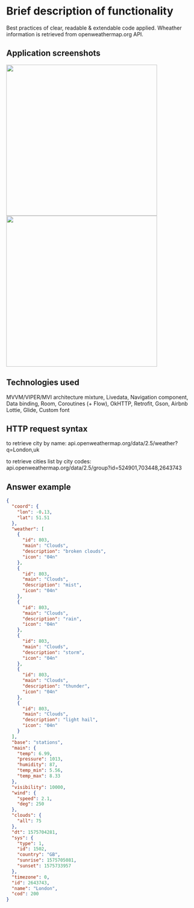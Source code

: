 # Brief description of functionality

Best practices of clear, readable & extendable code applied. Wheather information is retrieved from openweathermap.org API.

## Application screenshots
<img src="http://www.code1.lt/testair1.png" width="400">  <img src="http://www.code1.lt/testair2.png" width="400">

## Technologies used
MVVM/VIPER/MVI architecture mixture, Livedata, Navigation component, Data binding, Room, Coroutines (+ Flow), OkHTTP, Retrofit, Gson, Airbnb Lottie, Glide, Custom font

## HTTP request syntax
to retrieve city by name:
api.openweathermap.org/data/2.5/weather?q=London,uk

to retrieve cities list by city codes:
api.openweathermap.org/data/2.5/group?id=524901,703448,2643743

## Answer example
```json
{
  "coord": {
    "lon": -0.13,
    "lat": 51.51
  },
  "weather": [
    {
      "id": 803,
      "main": "Clouds",
      "description": "broken clouds",
      "icon": "04n"
    },
    {
      "id": 803,
      "main": "Clouds",
      "description": "mist",
      "icon": "04n"
    },
    {
      "id": 803,
      "main": "Clouds",
      "description": "rain",
      "icon": "04n"
    },
    {
      "id": 803,
      "main": "Clouds",
      "description": "storm",
      "icon": "04n"
    },
    {
      "id": 803,
      "main": "Clouds",
      "description": "thunder",
      "icon": "04n"
    },
    {
      "id": 803,
      "main": "Clouds",
      "description": "light hail",
      "icon": "04n"
    }
  ],
  "base": "stations",
  "main": {
    "temp": 6.99,
    "pressure": 1013,
    "humidity": 87,
    "temp_min": 5.56,
    "temp_max": 8.33
  },
  "visibility": 10000,
  "wind": {
    "speed": 2.1,
    "deg": 250
  },
  "clouds": {
    "all": 75
  },
  "dt": 1575704281,
  "sys": {
    "type": 1,
    "id": 1502,
    "country": "GB",
    "sunrise": 1575705081,
    "sunset": 1575733957
  },
  "timezone": 0,
  "id": 2643743,
  "name": "London",
  "cod": 200
}
```
